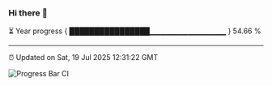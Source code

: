 ### Hi there 👋

⏳ Year progress { ████████████████▁▁▁▁▁▁▁▁▁▁▁▁▁▁ } 54.66 %

---

⏰ Updated on Sat, 19 Jul 2025 12:31:22 GMT

![Progress Bar CI](https://github.com/liununu/liununu/workflows/Progress%20Bar%20CI/badge.svg)

